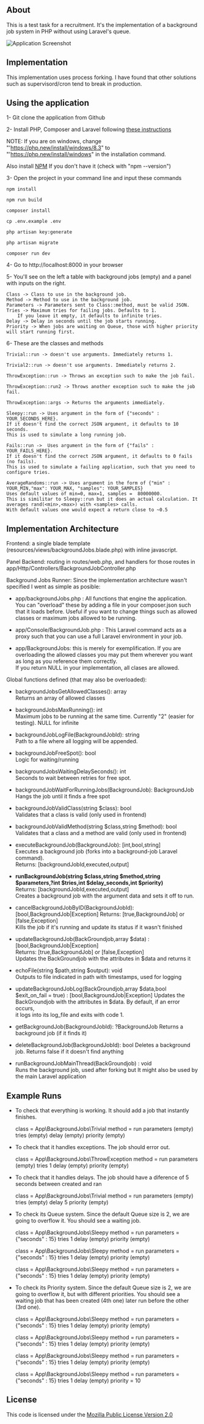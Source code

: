 ## About

This is a test task for a recruitment. It's the implementation of a background job system in PHP without using Laravel's queue.

![Application Screenshot](Screenshot.png?)

## Implementation

This implementation uses process forking. I have found that other solutions such as supervisord/cron tend to break in production.

## Using the application

1- Git clone the application from Github

2- Install PHP, Composer and Laravel following [these instructions](https://laravel.com/docs/11.x#installing-php)  
    
  NOTE: If you are on windows, change "'https://php.new/install/windows/8.3" to "'https://php.new/install/windows" in the installation command.  
  
  Also install [NPM](https://www.npmjs.com/) If you don't have it (check with "npm --version")

3- Open the project in your command line and input these commands

    npm install

    npm run build

    composer install

    cp .env.example .env

    php artisan key:generate

    php artisan migrate

    composer run dev

4- Go to http://localhost:8000 in your browser

5- You'll see on the left a table with background jobs (empty) and a panel with inputs on the right. 

    Class -> Class to use in the background job.
    Method -> Method to use in the background job.
    Parameters -> Parameters sent to Class::method, must be valid JSON.
    Tries -> Maximum tries for failing jobs. Defaults to 1.  
        If you leave it empty, it defaults to infinite tries.
    Delay -> Delay in seconds until the job starts running.
    Priority -> When jobs are waiting on Queue, those with higher priority will start running first.

6- These are the classes and methods

    Trivial::run -> doesn't use arguments. Immediately returns 1.

    Trivial2::run -> doesn't use arguments. Immediately returns 2.

    ThrowException::run -> Throws an exception such to make the job fail. 

    ThrowException::run2 -> Throws another exception such to make the job fail.

    ThrowException::args -> Returns the arguments immediately.

    Sleepy::run -> Uses argument in the form of {"seconds" : YOUR_SECONDS_HERE}.  
    If it doesn't find the correct JSON argument, it defaults to 10 seconds.
    This is used to simulate a long running job.

    Fails::run ->  Uses argument in the form of {"fails" : YOUR_FAILS_HERE}.
    If it doesn't find the correct JSON argument, it defaults to 0 fails (no fails).
    This is used to simulate a failing application, such that you need to configure tries.

    AverageRandoms::run -> Uses argument in the form of {"min" : YOUR_MIN,"max": YOUR_MAX, "samples": YOUR_SAMPLES}
    Uses default values of min=0, max=1, samples =  80000000.
    This is similitar to Sleepy::run but it does an actual calculation. It averages rand(<min>,<max>) with <samples> calls.
    With default values one would expect a return close to ~0.5

## Implementation Architecture
Frontend: a single blade template (resources/views/backgroundJobs.blade.php) with inline javascript.

Panel Backend: routing in routes/web.php, and handlers for those routes in app/Http/Controllers/BackgroundJobController.php

Background Jobs Runner: Since the implementation architecture wasn't specified I went as simple as posible:
  - app/backgroundJobs.php : All functions that engine the application.  
  You can "overload" these by adding a file in your composer.json such that it loads before.
  Useful if you want to change things such as allowed classes or maximum jobs allowed to be running.

  - app/Console/BackgroundJob.php : This Laravel command acts as a proxy such that you can use a full Laravel environment in your job.

  - app/BackgroundJobs: this is merely for exemplification. If you are overloading the allowed classes you may put them wherever you want as long as you reference them correctly.  
  If you return NULL in your implementation, all clases are allowed.

Global functions defined (that may also be overloaded):

  - backgroundJobsGetAllowedClasses(): array  
    Returns an array of allowed classes

  - backgroundJobsMaxRunning(): int  
    Maximum jobs to be running at the same time. Currently "2" (easier for testing). NULL for infinite

  - backgroundJobLogFile(BackgroundJobId): string  
    Path to a file where all logging will be appended.

  - backgroundJobFreeSpot(): bool  
    Logic for waiting/running

  - backgroundJobsWaitingDelaySeconds(): int  
    Seconds to wait between retries for free spot.

  - backgroundJobWaitForRunningJobs(BackgroundJob): BackgroundJob  
    Hangs the job until it finds a free spot

  - backgroundJobValidClass(string $class): bool  
    Validates that a class is valid (only used in frontend)

  - backgroundJobValidMethod(string $class,string $method): bool  
    Validates that a class and a method are valid (only used in frontend)

  - executeBackgroundJob(BackgroundJob): [int,bool,string]  
    Executes a background job (forks into a background-job Laravel command).  
    Returns: [backgroundJobId,executed,output]

  - **runBackgroundJob(string $class,string $method,string $parameters,?int $tries,int $delay_seconds,int $priority)**  
    Returns: [backgroundJobId,executed,output]  
    Creates a background job with the argument data and sets it off to run.

  - cancelBackgroundJobByID(BackgroundJobId): [bool,BackgroundJob|Exception]
    Returns: [true,BackgroundJob] or [false,Exception]  
    Kills the job if it's running and update its status if it wasn't finished

  - updateBackgroundJob(BackGroundjob,array $data) : [bool,BackgroundJob|Exception]  
    Returns: [true,BackgroundJob] or [false,Exception]  
    Updates the BackGroundjob with the attributes in $data and returns it

  - echoFile(string $path,string $output): void  
    Outputs to file indicated in path with timestamps, used for logging

  - updateBackgroundJobLog(BackGroundjob,array $data,bool $exit_on_fail = true) : [bool,BackgroundJob|Exception] 
    Updates the BackGroundjob with the attributes in $data. By default, if an error occurs,  
    it logs into its log_file and exits with code 1.
  
  - getBackgroundJob(BackgroundJobId): ?BackgroundJob
    Returns a background job (if it finds it)

  - deleteBackgroundJob(BackgroundJobId): bool
    Deletes a background job. Returns false if it doesn't find anything

  - runBackgroundJobMainThread(BackGroundjob) : void  
    Runs the background job, used after forking but It might also be used by the main Laravel application

## Example Runs

- To check that everything is working. It should add a job that instantly finishes.

    class = App\BackgroundJobs\Trivial
    method = run
    parameters (empty)
    tries (empty)
    delay (empty)
    priority (empty)

- To check that it handles exceptions. The job should error out.

    class = App\BackgroundJobs\ThrowException
    method = run
    parameters (empty)
    tries 1
    delay (empty)
    priority (empty)

- To check that it handles delays. The job should have a diference of 5 seconds between created and ran 

    class = App\BackgroundJobs\Trivial
    method = run
    parameters (empty)
    tries (empty)
    delay 5
    priority (empty)

- To check its Queue system. Since the default Queue size is 2, we are going to overflow it.
  You should see a waiting job.

    class = App\BackgroundJobs\Sleepy
    method = run
    parameters = {"seconds" : 15}
    tries 1
    delay (empty)
    priority (empty)

    class = App\BackgroundJobs\Sleepy
    method = run
    parameters = {"seconds" : 15}
    tries 1
    delay (empty)
    priority (empty)

    class = App\BackgroundJobs\Sleepy
    method = run
    parameters = {"seconds" : 15}
    tries 1
    delay (empty)
    priority (empty)

- To check its Priority system. Since the default Queue size is 2, we are going to overflow it, but with different priorities.
  You should see a waiting job that has been created (4th one) later run before the other (3rd one).

    class = App\BackgroundJobs\Sleepy
    method = run
    parameters = {"seconds" : 15}
    tries 1
    delay (empty)
    priority (empty)

    class = App\BackgroundJobs\Sleepy
    method = run
    parameters = {"seconds" : 15}
    tries 1
    delay (empty)
    priority (empty)

    class = App\BackgroundJobs\Sleepy
    method = run
    parameters = {"seconds" : 15}
    tries 1
    delay (empty)
    priority (empty)

    class = App\BackgroundJobs\Sleepy
    method = run
    parameters = {"seconds" : 15}
    tries 1
    delay (empty)
    priority = 10


## License
  This code is licensed under the [Mozilla Public License Version 2.0](https://www.mozilla.org/media/MPL/2.0/index.f75d2927d3c1.txt)